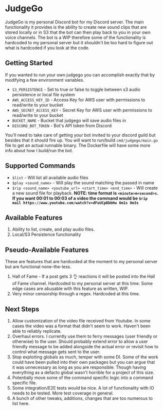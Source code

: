 # JudgeGo

JudgeGo is my personal Discord bot for my Discord server. The main functionality it provides is the ability to create new sound clips that are stored locally or in S3 that the bot can then play back to you in your own voice channels. The bot is a WIP therefore some of the functionality is hardcoded to my personal server but it shouldn't be too hard to figure out what is hardcoded if you look at the code.

## Getting Started

If you wanted to run your own judgego you can accomplish exactly that by modifying a few environment variables.

* `S3_PERSISTENCE` - Set to true or false to toggle between s3 audio persistence or local file system
* `AWS_ACCESS_KEY_ID` - Access Key for AWS user with permissions to read/write to your bucket
* `AWS_SECRET_ACCESS_KEY` - Secret Key for AWS user with permissions to read/write to your bucket
* `BUCKET_NAME` - Bucket that judgego will save audio files in
* `DISCORD_BOT_TOKEN` - Bot's API token from Discord

You'll need to take care of getting your bot invited to your discord guild but besides that it should fire up. You will want to run/build `cmd/judgego/main.go` file to get an actual runnable binary. The Dockerfile will have some more info about how I build/run the bot.

## Supported Commands

* `$list` - Will list all available audio files
* `$play <sound_name>` - Will play the sound matching the passed in name
* `$rip <sound_name> <youtube_url> <start_time> <end_time>` - Will create a new sound file for playback. **NOTE: time format is `<minute>m<second>s`. If you want 00:01 to 00:03 of a video the command would be `$rip mail https://www.youtube.com/watch?v=dFuUCpBbbHw 0m1s 0m3s`**

## Available Features

1) Ability to list, create, and play audio files.
2) Local/S3 Persistence functionality

## Pseudo-Available Features

These are features that are hardcoded at the moment to my personal server but are functional none-the-less.

1) Hall of Fame - If a post gets 3 👌 reactions it will be posted into the Hall of Fame channel. Hardcoded to my personal server at this time. Some edge cases are abusable with this feature as written, WIP.
2) Very minor censorship through a regex. Hardcoded at this time.

## Next Steps

1) Allow customization of the video file received from Youtube. In some cases the video was a format that didn't seem to work. Haven't been able to reliably replicate.
2) Overhaul errors. I currently use them to ferry messages (user friendly or otherwise) to the user. Should probably extend error to allow a user friendly message to be added alongside the actual error or revisit how to control what message gets sent to the user.
3) Stop exploiting globals as much, temper with some DI. Some of the work could have been pulled into their own packages but you can argue that it was unnecessary as long as you are responsible. Though having everything as a defacto global wasn't horrible for a project of this size.
4) Potentially move some of the command specific logic into a command specific file.
5) Some integration/E2E tests would be nice. A lot of functionality with IO needs to be tested. More test coverage in general.
6) A bunch of other tweaks, additions, changes that are too numerous to list here.
